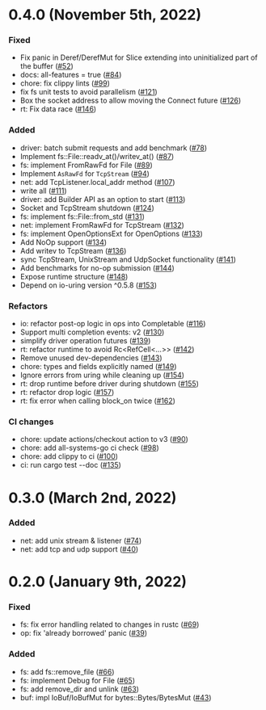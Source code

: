 # 0.4.0 (November 5th, 2022)

### Fixed

- Fix panic in Deref/DerefMut for Slice extending into uninitialized part of the buffer ([#52])
- docs: all-features = true ([#84])
- chore: fix clippy lints ([#99])
- fix fs unit tests to avoid parallelism ([#121])
- Box the socket address to allow moving the Connect future ([#126])
- rt: Fix data race ([#146])

### Added

- driver: batch submit requests and add benchmark ([#78])
- Implement fs::File::readv_at()/writev_at() ([#87])
- fs: implement FromRawFd for File ([#89])
- Implement `AsRawFd` for `TcpStream` ([#94])
- net: add TcpListener.local_addr method ([#107])
- write all ([#111])
- driver: add Builder API as an option to start ([#113])
- Socket and TcpStream shutdown ([#124])
- fs: implement fs::File::from_std ([#131])
- net: implement FromRawFd for TcpStream ([#132])
- fs: implement OpenOptionsExt for OpenOptions ([#133])
- Add NoOp support ([#134])
- Add writev to TcpStream ([#136])
- sync TcpStream, UnixStream and UdpSocket functionality ([#141])
- Add benchmarks for no-op submission ([#144])
- Expose runtime structure ([#148])
- Depend on io-uring version ^0.5.8 ([#153])

### Refactors

- io: refactor post-op logic in ops into Completable ([#116])
- Support multi completion events: v2 ([#130])
- simplify driver operation futures ([#139])
- rt: refactor runtime to avoid Rc&lt;RefCell&lt;...&gt;&gt; ([#142])
- Remove unused dev-dependencies ([#143])
- chore: types and fields explicitly named ([#149])
- Ignore errors from uring while cleaning up ([#154])
- rt: drop runtime before driver during shutdown ([#155])
- rt: refactor drop logic ([#157])
- rt: fix error when calling block_on twice ([#162])

### CI changes

- chore: update actions/checkout action to v3 ([#90])
- chore: add all-systems-go ci check ([#98])
- chore: add clippy to ci ([#100])
- ci: run cargo test --doc ([#135])


[#52]: https://github.com/tokio-rs/tokio-uring/pull/52
[#78]: https://github.com/tokio-rs/tokio-uring/pull/78
[#84]: https://github.com/tokio-rs/tokio-uring/pull/84
[#87]: https://github.com/tokio-rs/tokio-uring/pull/87
[#89]: https://github.com/tokio-rs/tokio-uring/pull/89
[#90]: https://github.com/tokio-rs/tokio-uring/pull/90
[#94]: https://github.com/tokio-rs/tokio-uring/pull/94
[#98]: https://github.com/tokio-rs/tokio-uring/pull/98
[#99]: https://github.com/tokio-rs/tokio-uring/pull/99
[#100]: https://github.com/tokio-rs/tokio-uring/pull/100
[#107]: https://github.com/tokio-rs/tokio-uring/pull/107
[#111]: https://github.com/tokio-rs/tokio-uring/pull/111
[#113]: https://github.com/tokio-rs/tokio-uring/pull/113
[#116]: https://github.com/tokio-rs/tokio-uring/pull/116
[#121]: https://github.com/tokio-rs/tokio-uring/pull/121
[#124]: https://github.com/tokio-rs/tokio-uring/pull/124
[#126]: https://github.com/tokio-rs/tokio-uring/pull/126
[#130]: https://github.com/tokio-rs/tokio-uring/pull/130
[#131]: https://github.com/tokio-rs/tokio-uring/pull/131
[#132]: https://github.com/tokio-rs/tokio-uring/pull/132
[#133]: https://github.com/tokio-rs/tokio-uring/pull/133
[#134]: https://github.com/tokio-rs/tokio-uring/pull/134
[#135]: https://github.com/tokio-rs/tokio-uring/pull/135
[#136]: https://github.com/tokio-rs/tokio-uring/pull/136
[#139]: https://github.com/tokio-rs/tokio-uring/pull/139
[#141]: https://github.com/tokio-rs/tokio-uring/pull/141
[#142]: https://github.com/tokio-rs/tokio-uring/pull/142
[#143]: https://github.com/tokio-rs/tokio-uring/pull/143
[#144]: https://github.com/tokio-rs/tokio-uring/pull/144
[#146]: https://github.com/tokio-rs/tokio-uring/pull/146
[#148]: https://github.com/tokio-rs/tokio-uring/pull/148
[#149]: https://github.com/tokio-rs/tokio-uring/pull/149
[#153]: https://github.com/tokio-rs/tokio-uring/pull/153
[#154]: https://github.com/tokio-rs/tokio-uring/pull/154
[#155]: https://github.com/tokio-rs/tokio-uring/pull/155
[#157]: https://github.com/tokio-rs/tokio-uring/pull/157
[#162]: https://github.com/tokio-rs/tokio-uring/pull/162

# 0.3.0 (March 2nd, 2022)
### Added
- net: add unix stream & listener ([#74])
- net: add tcp and udp support ([#40])

[#74]: https://github.com/tokio-rs/tokio-uring/pull/74
[#40]: https://github.com/tokio-rs/tokio-uring/pull/40

# 0.2.0 (January 9th, 2022)

### Fixed
- fs: fix error handling related to changes in rustc ([#69])
- op: fix 'already borrowed' panic ([#39])

### Added
- fs: add fs::remove_file ([#66])
- fs: implement Debug for File ([#65])
- fs: add remove_dir and unlink ([#63])
- buf: impl IoBuf/IoBufMut for bytes::Bytes/BytesMut ([#43])

[#69]: https://github.com/tokio-rs/tokio-uring/pull/69
[#66]: https://github.com/tokio-rs/tokio-uring/pull/66
[#65]: https://github.com/tokio-rs/tokio-uring/pull/65
[#63]: https://github.com/tokio-rs/tokio-uring/pull/63
[#39]: https://github.com/tokio-rs/tokio-uring/pull/39
[#43]: https://github.com/tokio-rs/tokio-uring/pull/43
